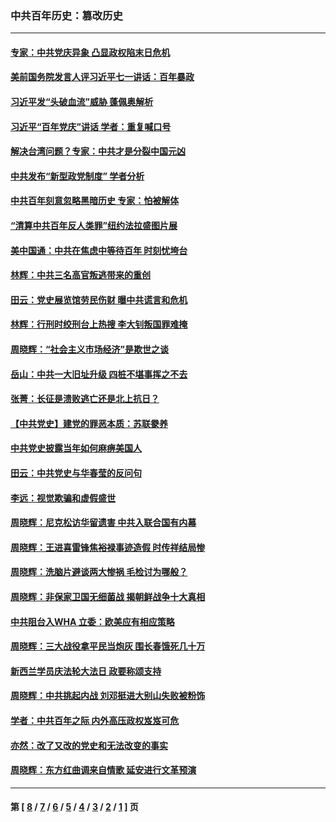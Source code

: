 ### 中共百年历史：篡改历史
---
#### [专家：中共党庆异象 凸显政权陷末日危机](../../pages/nf1176115/n13067084.md?08260430) 
#### [美前国务院发言人评习近平七一讲话：百年暴政](../../pages/nf1176115/n13066986.md?08260430) 
#### [习近平发“头破血流”威胁 蓬佩奥解析](../../pages/nf1176115/n13063604.md?08260430) 
#### [习近平“百年党庆”讲话 学者：重复喊口号](../../pages/nf1176115/n13061411.md?08260430) 
#### [解决台湾问题？专家：中共才是分裂中国元凶](../../pages/nf1176115/n13060811.md?08260430) 
#### [中共发布“新型政党制度” 学者分析](../../pages/nf1176115/n13056354.md?08260430) 
#### [中共百年刻意忽略黑暗历史 专家：怕被解体](../../pages/nf1176115/n13056056.md?08260430) 
#### [“清算中共百年反人类罪”纽约法拉盛图片展](../../pages/nf1176115/n13052220.md?08260430) 
#### [美中国通：中共在焦虑中等待百年 时刻忧垮台](../../pages/nf1176115/n13048820.md?08260430) 
#### [林辉：中共三名高官叛逃带来的重创](../../pages/nf1176115/n13035206.md?08260430) 
#### [田云：党史展览馆劳民伤财 曝中共谎言和危机](../../pages/nf1176115/n13033900.md?08260430) 
#### [林辉：行刑时绞刑台上热搜 李大钊叛国罪难掩](../../pages/nf1176115/n13031965.md?08260430) 
#### [周晓辉：“社会主义市场经济”是欺世之谈](../../pages/nf1176115/n13024090.md?08260430) 
#### [岳山：中共一大旧址升级 四桩不堪事挥之不去](../../pages/nf1176115/n13021697.md?08260430) 
#### [张菁：长征是溃败逃亡还是北上抗日？](../../pages/nf1176115/n13020585.md?08260430) 
#### [【中共党史】建党的罪恶本质：苏联豢养](../../pages/nf1176115/n13011888.md?08260430) 
#### [中共党史披露当年如何麻痹美国人](../../pages/nf1176115/n12966400.md?08260430) 
#### [田云：中共党史与华春莹的反问句](../../pages/nf1176115/n12765178.md?08260430) 
#### [李远：视觉欺骗和虚假盛世](../../pages/nf1176115/n12993376.md?08260430) 
#### [周晓辉：尼克松访华留遗害 中共入联合国有内幕](../../pages/nf1176115/n12991422.md?08260430) 
#### [周晓辉：王进喜雷锋焦裕禄事迹造假 时传祥结局惨](../../pages/nf1176115/n12985497.md?08260430) 
#### [周晓辉：洗脑片避谈两大惨祸 毛检讨为哪般？](../../pages/nf1176115/n12971285.md?08260430) 
#### [周晓辉：非保家卫国无细菌战 揭朝鲜战争十大真相](../../pages/nf1176115/n12954161.md?08260430) 
#### [中共阻台入WHA 立委：欧美应有相应策略](../../pages/nf1176115/n12939343.md?08260430) 
#### [周晓辉：三大战役拿平民当炮灰 围长春饿死几十万](../../pages/nf1176115/n12934921.md?08260430) 
#### [新西兰学员庆法轮大法日 政要称颂支持](../../pages/nf1176115/n12932715.md?08260430) 
#### [周晓辉：中共挑起内战 刘邓挺进大别山失败被粉饰](../../pages/nf1176115/n12929004.md?08260430) 
#### [学者：中共百年之际 内外高压政权岌岌可危](../../pages/nf1176115/n12925426.md?08260430) 
#### [亦然：改了又改的党史和无法改变的事实](../../pages/nf1176115/n12919443.md?08260430) 
#### [周晓辉：东方红曲调来自情歌 延安进行文革预演](../../pages/nf1176115/n12914429.md?08260430) 

---
#### 第 [ [8](./8.md?08260430) / [7](./7.md?08260430) / [6](./6.md?08260430) / [5](./5.md?08260430) / [4](./4.md?08260430) / [3](./3.md?08260430) / [2](./2.md?08260430) / [1](./1.md?08260430) ] 页

